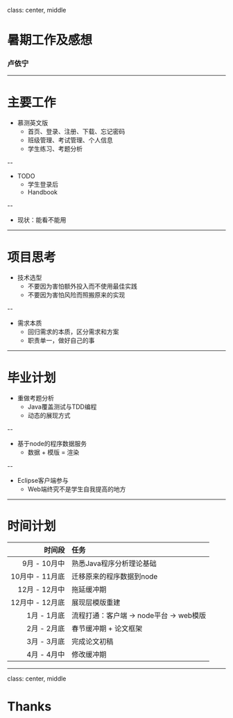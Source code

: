 class: center, middle

# 暑期工作及感想

### 卢依宁

---


# 主要工作

- 慕测英文版
    - 首页、登录、注册、下载、忘记密码
    - 班级管理、考试管理、个人信息
    - 学生练习、考题分析

--

- TODO
    - 学生登录后
    - Handbook

--

- 现状：能看不能用

---



# 项目思考

- 技术选型
    - 不要因为害怕额外投入而不使用最佳实践
    - 不要因为害怕风险而照搬原来的实现

--

- 需求本质
    - 回归需求的本质，区分需求和方案
    - 职责单一，做好自己的事

---



# 毕业计划

- 重做考题分析
    - Java覆盖测试与TDD编程
    - 动态的展现方式

--

- 基于node的程序数据服务
    - 数据 + 模版 = 渲染

--

- Eclipse客户端参与
    - Web端终究不是学生自我提高的地方

---



# 时间计划

|    时间段    |          任务         |
| -----------:|:--------------------- |
| 9月 - 10月中 | 熟悉Java程序分析理论基础 |
| 10月中 - 11月底 | 迁移原来的程序数据到node |
| 12月 - 12月中 | 拖延缓冲期 |
| 12月中 - 12月底 | 展现层模版重建 |
| 1月 - 1月底 | 流程打通：客户端 -> node平台 -> web模版 |
| 2月 - 2月底 | 春节缓冲期 + 论文框架 |
| 3月 - 3月底 | 完成论文初稿 |
| 4月 - 4月中 | 修改缓冲期 |

---


class: center, middle

# Thanks
